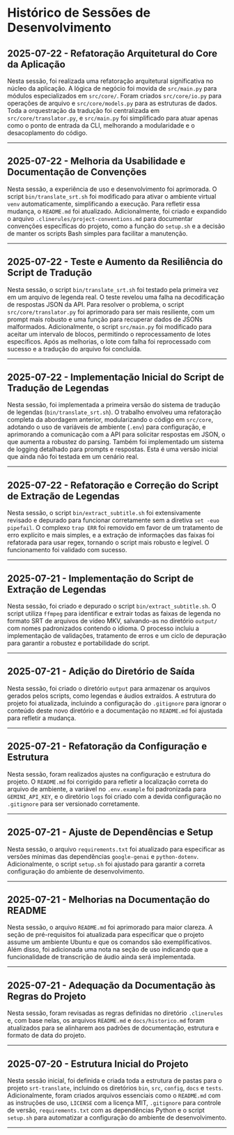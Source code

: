 # Histórico de Sessões de Desenvolvimento

## 2025-07-22 - Refatoração Arquitetural do Core da Aplicação

Nesta sessão, foi realizada uma refatoração arquitetural significativa no núcleo da aplicação. A lógica de negócio foi movida de `src/main.py` para módulos especializados em `src/core/`. Foram criados `src/core/io.py` para operações de arquivo e `src/core/models.py` para as estruturas de dados. Toda a orquestração da tradução foi centralizada em `src/core/translator.py`, e `src/main.py` foi simplificado para atuar apenas como o ponto de entrada da CLI, melhorando a modularidade e o desacoplamento do código.

---


## 2025-07-22 - Melhoria da Usabilidade e Documentação de Convenções

Nesta sessão, a experiência de uso e desenvolvimento foi aprimorada. O script `bin/translate_srt.sh` foi modificado para ativar o ambiente virtual `venv` automaticamente, simplificando a execução. Para refletir essa mudança, o `README.md` foi atualizado. Adicionalmente, foi criado e expandido o arquivo `.clinerules/project-conventions.md` para documentar convenções específicas do projeto, como a função do `setup.sh` e a decisão de manter os scripts Bash simples para facilitar a manutenção.

---

## 2025-07-22 - Teste e Aumento da Resiliência do Script de Tradução

Nesta sessão, o script `bin/translate_srt.sh` foi testado pela primeira vez em um arquivo de legenda real. O teste revelou uma falha na decodificação de respostas JSON da API. Para resolver o problema, o script `src/core/translator.py` foi aprimorado para ser mais resiliente, com um prompt mais robusto e uma função para recuperar dados de JSONs malformados. Adicionalmente, o script `src/main.py` foi modificado para aceitar um intervalo de blocos, permitindo o reprocessamento de lotes específicos. Após as melhorias, o lote com falha foi reprocessado com sucesso e a tradução do arquivo foi concluída.

---

## 2025-07-22 - Implementação Inicial do Script de Tradução de Legendas

Nesta sessão, foi implementada a primeira versão do sistema de tradução de legendas (`bin/translate_srt.sh`). O trabalho envolveu uma refatoração completa da abordagem anterior, modularizando o código em `src/core`, adotando o uso de variáveis de ambiente (`.env`) para configuração, e aprimorando a comunicação com a API para solicitar respostas em JSON, o que aumenta a robustez do parsing. Também foi implementado um sistema de logging detalhado para prompts e respostas. Esta é uma versão inicial que ainda não foi testada em um cenário real.

---

## 2025-07-22 - Refatoração e Correção do Script de Extração de Legendas

Nesta sessão, o script `bin/extract_subtitle.sh` foi extensivamente revisado e depurado para funcionar corretamente sem a diretiva `set -euo pipefail`. O complexo `trap ERR` foi removido em favor de um tratamento de erro explícito e mais simples, e a extração de informações das faixas foi refatorada para usar regex, tornando o script mais robusto e legível. O funcionamento foi validado com sucesso.

---

## 2025-07-21 - Implementação do Script de Extração de Legendas

Nesta sessão, foi criado e depurado o script `bin/extract_subtitle.sh`. O script utiliza `ffmpeg` para identificar e extrair todas as faixas de legenda no formato SRT de arquivos de vídeo MKV, salvando-as no diretório `output/` com nomes padronizados contendo o idioma. O processo incluiu a implementação de validações, tratamento de erros e um ciclo de depuração para garantir a robustez e portabilidade do script.

---

## 2025-07-21 - Adição do Diretório de Saída

Nesta sessão, foi criado o diretório `output` para armazenar os arquivos gerados pelos scripts, como legendas e áudios extraídos. A estrutura do projeto foi atualizada, incluindo a configuração do `.gitignore` para ignorar o conteúdo deste novo diretório e a documentação no `README.md` foi ajustada para refletir a mudança.

---

## 2025-07-21 - Refatoração da Configuração e Estrutura

Nesta sessão, foram realizados ajustes na configuração e estrutura do projeto. O `README.md` foi corrigido para refletir a localização correta do arquivo de ambiente, a variável no `.env.example` foi padronizada para `GEMINI_API_KEY`, e o diretório `logs` foi criado com a devida configuração no `.gitignore` para ser versionado corretamente.

---

## 2025-07-21 - Ajuste de Dependências e Setup

Nesta sessão, o arquivo `requirements.txt` foi atualizado para especificar as versões mínimas das dependências `google-genai` e `python-dotenv`. Adicionalmente, o script `setup.sh` foi ajustado para garantir a correta configuração do ambiente de desenvolvimento.

---

## 2025-07-21 - Melhorias na Documentação do README

Nesta sessão, o arquivo `README.md` foi aprimorado para maior clareza. A seção de pré-requisitos foi atualizada para especificar que o projeto assume um ambiente Ubuntu e que os comandos são exemplificativos. Além disso, foi adicionada uma nota na seção de uso indicando que a funcionalidade de transcrição de áudio ainda será implementada.

---

## 2025-07-21 - Adequação da Documentação às Regras do Projeto

Nesta sessão, foram revisadas as regras definidas no diretório `.clinerules` e, com base nelas, os arquivos `README.md` e `docs/historico.md` foram atualizados para se alinharem aos padrões de documentação, estrutura e formato de data do projeto.

---


## 2025-07-20 - Estrutura Inicial do Projeto

Nesta sessão inicial, foi definida e criada toda a estrutura de pastas para o projeto `srt-translate`, incluindo os diretórios `bin`, `src`, `config`, `docs` e `tests`. Adicionalmente, foram criados arquivos essenciais como o `README.md` com as instruções de uso, `LICENSE` com a licença MIT, `.gitignore` para controle de versão, `requirements.txt` com as dependências Python e o script `setup.sh` para automatizar a configuração do ambiente de desenvolvimento.

---
